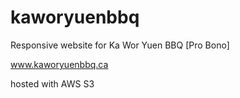 # kaworyuenbbq

Responsive website for Ka Wor Yuen BBQ [Pro Bono]

www.kaworyuenbbq.ca

hosted with AWS S3
